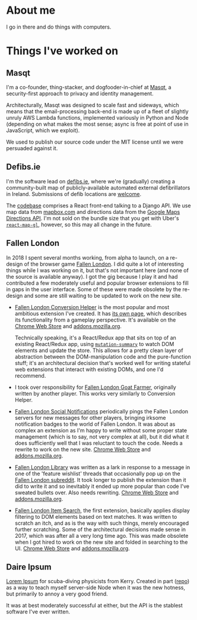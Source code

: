 # About me

I go in there and do things with computers.

# Things I've worked on

## Masqt

I'm a co-founder, thing-stacker, and dogfooder-in-chief at
[Masqt](https://masqt.com), a security-first approach to privacy and identity
management.

Architecturally, Masqt was designed
to scale fast and sideways, which means that the
email-processing back-end is made up of a fleet of
slightly unruly AWS Lambda functions, implemented variously
in Python and Node (depending on what makes the most sense; async
is free at point of use in JavaScript, which we exploit).

We used to
publish our source code under the MIT license until we were
persuaded against it.

## Defibs.ie

I'm the software lead on [defibs.ie](https://defibs.ie), where
we're (gradually) creating a community-built map of publicly-available
automated external defibrillators in Ireland.
Submissions of defib locations are [welcome](https://defibs.ie/submit).

The [codebase](https://github.com/defibs-ie)
comprises a React front-end talking
to a Django API.
We use map data from [mapbox.com](https://www.mapbox.com/)
and directions data from the
[Google Maps Directions API](https://developers.google.com/maps/documentation/directions/).
I'm not sold on the bundle size that you get with Uber's
[`react-map-gl`](https://uber.github.io/react-map-gl/),
however, so this may all change in the future.

## Fallen London

In 2018 I spent several months working, from alpha to launch,
on a re-design of the browser game [Fallen London](https://fallenlondon.com).
I did quite a lot of interesting things while I was working on
it, but that's not important here (and none of the source is
available anyway). I got the gig because I play it and
had contributed a few
moderately useful and popular browser extensions to fill in
gaps in the user interface. Some of these were made obsolete
by the re-design and some are still waiting to be updated to work
on the new site.

* [Fallen London Conversion Helper](https://github.com/sdob/fl-conversion-helper)
is the most popular and most ambitious extension I've created.
It has [its own page](https://gallmarch.github.io/fl-conversion-helper),
which describes its functionality from a gameplay perspective.
It's available on the
[Chrome Web Store](https://chrome.google.com/webstore/detail/fallen-london-conversion/bajlcoahedhgjfpfgahdfaoeohmjbhfb)
and
[addons.mozilla.org](https://addons.mozilla.org/en-US/firefox/addon/fl-conversion-helper/).

  Technically speaking, it's a React/Redux app that sits on top of
an existing React/Redux app, using
[`mutation-summary`](https://github.com/rafaelw/mutation-summary)
to watch DOM elements and update the store.
This allows for a pretty clean layer of abstraction
between the DOM-manipulation code
and the pure-function stuff; it's an architectural decision
that's worked well for writing stateful web extensions that interact with
existing DOMs, and one I'd recommend.

* I took over responsibility for [Fallen London Goat Farmer](https://github.com/gallmarch/fl-goat-farmer),
originally written by another player. This works very similarly to Conversion Helper.

* [Fallen London Social Notifications](https://github.com/sdob/fl-social-notifications)
periodically pings the Fallen London servers for new messages for other players,
bringing irksome notification badges to the world of Fallen London.
It was about as complex an extension as I'm happy to write without
some proper state management (which is to say, not very complex at all),
but it did what it does sufficiently well that I was reluctant to touch the code.
Needs a rewrite to work on the new site.
[Chrome Web Store](https://chrome.google.com/webstore/detail/fallen-london-social-noti/baebnomhiokfcpfadkjpkeoohmogecdb)
and
[addons.mozilla.org](https://addons.mozilla.org/en-US/firefox/addon/fl-conversion-helper/).

* [Fallen London Library](https://github.com/gallmarch/fl-library)
was written as a lark in response to a message in one of the 'feature wishlist'
threads that occasionally pop up on the [Fallen London subreddit](https://reddit.com/r/fallenlondon).
It took longer to publish the extension than it did to write it
and so inevitably it ended up more popular than code I've sweated bullets over.
Also needs rewriting.
[Chrome Web Store](https://chrome.google.com/webstore/detail/fallen-london-library/dodefappijdnbfcgmkbpenopdnnhmnki)
and
[addons.mozilla.org](https://addons.mozilla.org/en-US/firefox/addon/fallen-london-library/).


* [Fallen London Item Search](https://github.com/sdob/fl-search), the first extension, basically applies
display filtering to DOM elements based on text matches. It was written to scratch an itch, and
as is the way with such things, merely encouraged further scratching. Some of the architectural
decisions made sense in 2017, which was after all a very long time ago.
This was made obsolete when I got hired to work on the new site and folded in searching
to the UI.
[Chrome Web Store](https://chrome.google.com/webstore/detail/fallen-london-item-search/jmldnifgockhcidgdinhbfciiphkamkl)
and
[addons.mozilla.org](https://addons.mozilla.org/en-US/firefox/addon/fallen-london-item-search1/).



## Daire Ipsum

[Lorem Ipsum](https://daire-ipsum.herokuapp.com) for scuba-diving physicists from Kerry.
Created in part ([repo](https://github.com/sdob/daire-ipsum)) as a way to teach
myself server-side Node when it was the new hotness, but
primarily to annoy a very good friend.

It was at best moderately successful at either, but
the API is the stablest software I've ever written.
